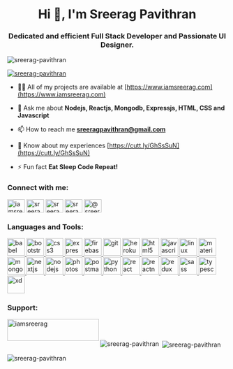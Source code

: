 <h1 align="center">Hi 👋, I'm Sreerag Pavithran</h1>
<h3 align="center">Dedicated and efficient Full Stack Developer and Passionate UI Designer.</h3>

<p align="left"> <img src="https://komarev.com/ghpvc/?username=sreerag-pavithran&label=Profile%20views&color=0e75b6&style=flat" alt="sreerag-pavithran" /> </p>

<p align="left"> <a href="https://github.com/ryo-ma/github-profile-trophy"><img src="https://github-profile-trophy.vercel.app/?username=sreerag-pavithran" alt="sreerag-pavithran" /></a> </p>

- 👨‍💻 All of my projects are available at [https://www.iamsreerag.com](https://www.iamsreerag.com)

- 💬 Ask me about **Nodejs, Reactjs, Mongodb, Expressjs, HTML, CSS and Javascript**

- 📫 How to reach me **sreeragpavithran@gmail.com**

- 📄 Know about my experiences [https://cutt.ly/GhSsSuN](https://cutt.ly/GhSsSuN)

- ⚡ Fun fact **Eat Sleep Code Repeat!**

<h3 align="left">Connect with me:</h3>
<p align="left">
<a href="https://twitter.com/iamsreerag30" target="blank"><img align="center" src="https://cdn.jsdelivr.net/npm/simple-icons@3.0.1/icons/twitter.svg" alt="iamsreerag30" height="30" width="40" /></a>
<a href="https://linkedin.com/in/sreerag-pavithran" target="blank"><img align="center" src="https://cdn.jsdelivr.net/npm/simple-icons@3.0.1/icons/linkedin.svg" alt="sreerag-pavithran" height="30" width="40" /></a>
<a href="https://fb.com/sreerag.pavithran" target="blank"><img align="center" src="https://cdn.jsdelivr.net/npm/simple-icons@3.0.1/icons/facebook.svg" alt="sreerag.pavithran" height="30" width="40" /></a>
<a href="https://instagram.com/sreerag_pavithran" target="blank"><img align="center" src="https://cdn.jsdelivr.net/npm/simple-icons@3.0.1/icons/instagram.svg" alt="sreerag_pavithran" height="30" width="40" /></a>
<a href="https://medium.com/@sreeragpavithran" target="blank"><img align="center" src="https://cdn.jsdelivr.net/npm/simple-icons@3.0.1/icons/medium.svg" alt="@sreeragpavithran" height="30" width="40" /></a>
</p>

<h3 align="left">Languages and Tools:</h3>
<p align="left"> <a href="https://babeljs.io/" target="_blank"> <img src="https://www.vectorlogo.zone/logos/babeljs/babeljs-icon.svg" alt="babel" width="40" height="40"/> </a> <a href="https://getbootstrap.com" target="_blank"> <img src="https://devicons.github.io/devicon/devicon.git/icons/bootstrap/bootstrap-plain.svg" alt="bootstrap" width="40" height="40"/> </a> <a href="https://www.w3schools.com/css/" target="_blank"> <img src="https://devicons.github.io/devicon/devicon.git/icons/css3/css3-original-wordmark.svg" alt="css3" width="40" height="40"/> </a> <a href="https://expressjs.com" target="_blank"> <img src="https://devicons.github.io/devicon/devicon.git/icons/express/express-original-wordmark.svg" alt="express" width="40" height="40"/> </a> <a href="https://firebase.google.com/" target="_blank"> <img src="https://www.vectorlogo.zone/logos/firebase/firebase-icon.svg" alt="firebase" width="40" height="40"/> </a> <a href="https://git-scm.com/" target="_blank"> <img src="https://www.vectorlogo.zone/logos/git-scm/git-scm-icon.svg" alt="git" width="40" height="40"/> </a> <a href="https://heroku.com" target="_blank"> <img src="https://www.vectorlogo.zone/logos/heroku/heroku-icon.svg" alt="heroku" width="40" height="40"/> </a> <a href="https://www.w3.org/html/" target="_blank"> <img src="https://devicons.github.io/devicon/devicon.git/icons/html5/html5-original-wordmark.svg" alt="html5" width="40" height="40"/> </a> <a href="https://developer.mozilla.org/en-US/docs/Web/JavaScript" target="_blank"> <img src="https://devicons.github.io/devicon/devicon.git/icons/javascript/javascript-original.svg" alt="javascript" width="40" height="40"/> </a> <a href="https://www.linux.org/" target="_blank"> <img src="https://devicons.github.io/devicon/devicon.git/icons/linux/linux-original.svg" alt="linux" width="40" height="40"/> </a> <a href="https://materializecss.com/" target="_blank"> <img src="https://raw.githubusercontent.com/prplx/svg-logos/5585531d45d294869c4eaab4d7cf2e9c167710a9/svg/materialize.svg" alt="materialize" width="40" height="40"/> </a> <a href="https://www.mongodb.com/" target="_blank"> <img src="https://devicons.github.io/devicon/devicon.git/icons/mongodb/mongodb-original-wordmark.svg" alt="mongodb" width="40" height="40"/> </a> <a href="https://nextjs.org/" target="_blank"> <img src="https://cdn.worldvectorlogo.com/logos/nextjs-3.svg" alt="nextjs" width="40" height="40"/> </a> <a href="https://nodejs.org" target="_blank"> <img src="https://devicons.github.io/devicon/devicon.git/icons/nodejs/nodejs-original-wordmark.svg" alt="nodejs" width="40" height="40"/> </a> <a href="https://www.photoshop.com/en" target="_blank"> <img src="https://devicons.github.io/devicon/devicon.git/icons/photoshop/photoshop-plain.svg" alt="photoshop" width="40" height="40"/> </a> <a href="https://postman.com" target="_blank"> <img src="https://www.vectorlogo.zone/logos/getpostman/getpostman-icon.svg" alt="postman" width="40" height="40"/> </a> <a href="https://www.python.org" target="_blank"> <img src="https://devicons.github.io/devicon/devicon.git/icons/python/python-original.svg" alt="python" width="40" height="40"/> </a> <a href="https://reactjs.org/" target="_blank"> <img src="https://devicons.github.io/devicon/devicon.git/icons/react/react-original-wordmark.svg" alt="react" width="40" height="40"/> </a> <a href="https://reactnative.dev/" target="_blank"> <img src="https://reactnative.dev/img/header_logo.svg" alt="reactnative" width="40" height="40"/> </a> <a href="https://redux.js.org" target="_blank"> <img src="https://devicons.github.io/devicon/devicon.git/icons/redux/redux-original.svg" alt="redux" width="40" height="40"/> </a> <a href="https://sass-lang.com" target="_blank"> <img src="https://devicons.github.io/devicon/devicon.git/icons/sass/sass-original.svg" alt="sass" width="40" height="40"/> </a> <a href="https://www.typescriptlang.org/" target="_blank"> <img src="https://devicons.github.io/devicon/devicon.git/icons/typescript/typescript-original.svg" alt="typescript" width="40" height="40"/> </a> <a href="https://www.adobe.com/products/xd.html" target="_blank"> <img src="https://cdn.worldvectorlogo.com/logos/adobe-xd.svg" alt="xd" width="40" height="40"/> </a> </p>

<h3 align="left">Support:</h3>
<p><a href="https://www.buymeacoffee.com/iamsreerag"> <img align="left" src="https://cdn.buymeacoffee.com/buttons/v2/default-yellow.png" height="50" width="210" alt="iamsreerag" /></a></p><br><br>

<p><img align="left" src="https://github-readme-stats.vercel.app/api/top-langs?username=sreerag-pavithran&show_icons=true&locale=en&layout=compact" alt="sreerag-pavithran" /></p>

<p>&nbsp;<img align="center" src="https://github-readme-stats.vercel.app/api?username=sreerag-pavithran&show_icons=true&locale=en" alt="sreerag-pavithran" /></p>

<p><img align="center" src="https://github-readme-streak-stats.herokuapp.com/?user=sreerag-pavithran&" alt="sreerag-pavithran" /></p>
